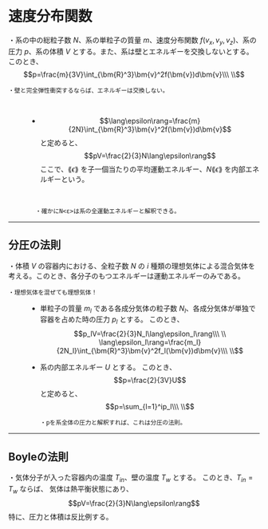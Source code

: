 



# 速度分布関数

<dl><dt>

・系の中の総粒子数 $N$、系の単粒子の質量 $m$、速度分布関数 $f(v_x,v_y,v_z)$、系の圧力 $p$、系の体積 $V$ とする。また、系は壁とエネルギーを交換しないとする。
このとき、
$$p=\frac{m}{3V}\int_{\bm{R}^3}\bm{v}^2f(\bm{v})d\bm{v}\\\ \\$$

    ・壁と完全弾性衝突するならば、エネルギーは交換しない。
<br>

</dt><dd>

- $$\lang\epsilon\rang=\frac{m}{2N}\int_{\bm{R}^3}\bm{v}^2f(\bm{v})d\bm{v}$$
と定めると、
$$pV=\frac{2}{3}N\lang\epsilon\rang$$
ここで、$\lang\epsilon\rang$ を子一個当たりの平均運動エネルギー、$N\lang\epsilon\rang$ を内部エネルギーという。
<br>

      ・確かにN<ε>は系の全運動エネルギーと解釈できる。

</dd></dl>

---

## 分圧の法則

<dl><dt>

・体積 $V$ の容器内における、全粒子数 $N$ の $i$ 種類の理想気体による混合気体を考える。このとき、各分子のもつエネルギーは運動エネルギーのみである。
<br>

    ・理想気体を混ぜても理想気体！

</dt><dd>

- 単粒子の質量 $m_l$ である各成分気体の粒子数 $N_l$、各成分気体が単独で容器を占めた時の圧力 $p_l$ とする。
このとき、
$$p_lV=\frac{2}{3}N_l\lang\epsilon_l\rang\\\ \\
\lang\epsilon_l\rang=\frac{m_l}{2N_l}\int_{\bm{R}^3}\bm{v}^2f_l(\bm{v})d\bm{v}\\\ \\$$

- 系の内部エネルギー $U$ とする。
このとき、
$$p=\frac{2}{3V}U$$
と定めると、
$$p=\sum_{l=1}^ip_l\\\ \\$$

      ・pを系全体の圧力と解釈すれば、これは分圧の法則。

</dd></dl>

---

## Boyleの法則

・気体分子が入った容器内の温度 $T_{in}$、壁の温度 $T_{w}$ とする。
このとき、$T_{in}=T_w$ ならば、
気体は熱平衡状態にあり、$$pV=\frac{2}{3}N\lang\epsilon\rang$$
特に、圧力と体積は反比例する。


